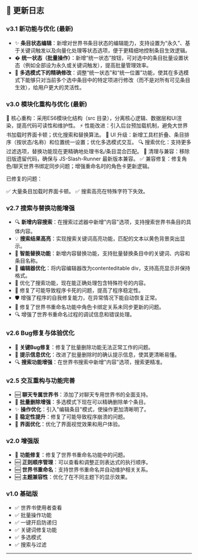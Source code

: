 ## 📜 更新日志

### v3.1 新功能与优化 (最新)
- ✨ **条目状态编辑**：新增对世界书条目状态的编辑能力，支持设置为“永久”、基于关键词触发以及向量化处理等状态选项，便于更精细地控制条目生效逻辑。
- � **统一状态（批量操作）**：新增“统一状态”按钮，可对选中的条目批量设置状态（例如全部设为永久或关键词触发），提高批量管理效率。
- 🔁 **多选模式下的精确修改**：调整“统一状态”和“统一位置”功能，使其在多选模式下能够只对当前多个选中条目中的特定项进行修改（而不是对所有可见条目生效），给用户更大的灵活性。

### v3.0 模块化重构与优化 (最新)
🔧 核心重构：采用ES6模块化结构（src 目录），分离核心逻辑、数据层和UI渲染，提高代码可读性和维护性。
⚡ 性能改进：引入后台预加载机制，避免大世界书加载时界面卡顿；优化搜索和替换算法。
🎨 UI 升级：新增工具栏折叠、条目排序（按状态/名称）和位置统一设置；优化多选模式交互。
🔍 搜索优化：支持更多过滤选项，替换功能现在更精确地处理书名/条目混合匹配。
🧹 清理与兼容：移除旧版遗留代码，确保与 JS-Slash-Runner 最新版本兼容。
✅ 兼容修复：修复角色/聊天世界书绑定同步问题；增强重命名时的角色卡更新逻辑。

已修复的问题：

✅ 大量条目加载时界面卡顿。
✅ 搜索高亮在特殊字符下失效。

### v2.7 搜索与替换功能增强
- 🔍 **新增内容搜索**：在搜索过滤器中新增"内容"选项，支持搜索世界书条目的具体内容。
- 💡 **搜索结果高亮**：实现搜索关键词高亮功能，匹配的文本以黄色背景突出显示。
- 🔄 **智能替换功能**：新增内容替换功能，支持批量替换条目中的关键词、内容和条目名称。
- 🎨 **编辑器优化**：将内容编辑器改为contenteditable div，支持高亮显示并保持格式。
- 🔧 优化了搜索功能，现在能正确处理包含特殊符号的内容。
- 🧹 修复了可能导致程序卡死的问题，提高了程序稳定性。
- 🛡️ 增强了程序的自我修复能力，在异常情况下能自动恢复正常。
- 🔧 修复了世界书重命名功能中角色卡绑定关系未同步更新的问题。
- 🔍 增强了世界书重命名过程的调试信息和错误处理。

### v2.6 Bug修复与体验优化
- 🔧 **关键Bug修复**：修复了批量删除功能无法正常工作的问题。
- 🎨 **提示信息优化**：改进了批量删除时的确认提示信息，使其更清晰易懂。
- 🔍 **搜索功能增强**：在世界书搜索中新增"内容"选项，搜索更精准。

### v2.5 交互重构与功能完善
- 🆕 **聊天专属世界书**：添加了对聊天专用世界书的全面支持。
- 🚀 **批量删除增强**：多选模式下现在可以精确删除单个条目。
- ✨ **操作优化**：引入"编辑条目"模式，使操作更加清晰明了。
- 🔧 **稳定性提升**：修复了可能导致程序崩溃的问题。
- 🎨 **界面优化**：优化了界面视觉效果和用户体验。

### v2.0 增强版
- 🔧 **功能修复**：修复了世界书重命名功能中的问题。
- 🆕 **正则顺序管理**：可以查看和调整正则表达式的执行顺序。
- 🆕 **世界书重命名**：支持世界书重命名并自动维护相关关系。
- 🆕 **主题兼容性**：优化了在不同主题下的显示效果。

### v1.0 基础版
- ✅ 世界书使用者查看
- ✅ 批量操作功能
- ✅ 一键开启防递归
- ✅ 关键词修复功能
- ✅ 多选模式
- ✅ 搜索与过滤

---
